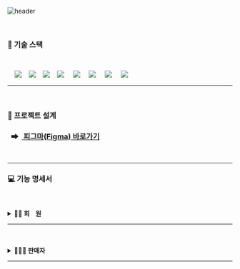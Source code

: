 ![header](https://capsule-render.vercel.app/api?type=Waving&color=F7BE81&height=250&section=header&text=👕LONUA👕&desc=All%20For%20Individual%20Customized%20Fashion&descSize=20&descAlign=50&descAlignY=70&fontSize=100&animation=fadeIn&fontColor=B404AE)


<br>

### 📌 기술 스택

<br>

&nbsp;&nbsp;&nbsp;&nbsp;<img src="https://img.shields.io/badge/HTML5-E34F26?style=flat&logo=HTML5&logoColor=white">&nbsp;&nbsp;&nbsp;&nbsp;<img src="https://img.shields.io/badge/CSS-1572B6?style=flat&logo=CSS3&logoColor=white&color=darkblue">&nbsp;&nbsp;&nbsp;&nbsp;<img src="https://img.shields.io/badge/JavaScript-F7DF1E?style=flat&logo=JavaScript&logoColor=black">&nbsp;&nbsp;&nbsp;&nbsp;<img src="https://img.shields.io/badge/Vue-FC08D?style=flat&logo=Vue.js&logoColor=black&color=lightgreen">
&nbsp;&nbsp;&nbsp;&nbsp;<img src="https://img.shields.io/badge/nginx-%23009639.svg?style=flat&logo=nginx&logoColor=white"></a>
&nbsp;&nbsp;&nbsp;&nbsp;<img src="https://img.shields.io/badge/Pinia-0285C9?style=flat&color=dark"></a></a>
&nbsp;&nbsp;&nbsp;&nbsp;<img src="https://img.shields.io/badge/Amazon AWS-232F3E?style=flat&logo=AmazonAWS&logoColor=black&color=orange"/></a></a>
&nbsp;&nbsp;&nbsp;&nbsp;<img src="https://img.shields.io/badge/Amazon S3-569A31?style=flat&logo=Amazon S3&logoColor=white&color=red"/></a></a>

---

<br>

### 💾 프로젝트 설계

### &nbsp;&nbsp;➡ &nbsp;[ 피그마(Figma) 바로가기](https://www.figma.com/file/y0feF1Z0msfu71CPTd7Xaj/LONUA-FIGMA?type=design&node-id=0-1&mode=design)

<br>

---

### 💻 기능 명세서

<br>
<br>

<details>
<summary><b>🫅🏻 회&nbsp;&nbsp;&nbsp;&nbsp;원</b></summary><br>
    <div>
         <details>
         <summary><b>회원 가입 및 이메일 인증</b></summary>
                  <br>
         <p><b>➡ 회원이 회원 정보 [ 이메일, 패스워드, 이름, 생년월일, 성별, 전화번호, 집주소, 선호 스타일, <br>
         &nbsp;&nbsp;　상체 유형, 하체 유형 ] 를 입력하여 회원 가입을 진행한다.</b></p>
         <p><b>➡ 회원이 입력한 이메일로 온 인증메일을 통해 이메일 인증을 완료한 뒤 로그인한다.</b></p><br>
         <p><img src="https://github.com/beyond-sw-camp/be02-2nd-developer_passion-fashion/assets/148875644/9d9cd537-4604-45cf-99d2-7ff0e4c6f420"/></p>
         </details><br>
	 <details>
         <summary><b>본인의 회원 정보 수정</b></summary>
                  <br>
         <p><b>➡ 회원이 마이페이지의 "회원정보 수정" 페이지에서 비밀번호를 입력 후, 비밀번호가 일치하면 <br>
         &nbsp;&nbsp;　회원정보 수정 페이지로 이동된다.</b></p>
         <p><b>➡ 회원이 수정하고 싶은 내용 [ 집 주소, 전화번호, 선호 스타일, 상/하체 유형 등 ] 을 입력하여<br> 
         &nbsp;&nbsp;　회원 정보를 수정한다.</b></p><br>
         <p><img src="https://github.com/beyond-sw-camp/be02-2nd-developer_passion-fashion/assets/148875644/97aff7be-60d4-48a7-b39f-1d137c67149a"/></p>
         </details><br>
	 <details>
         <summary><b>회원 탈퇴</b></summary>
                  <br>
         <p><b>➡ 회원이 마이페이지의 "회원 탈퇴" 페이지에서 회원 탈퇴를 진행한다. ( 회원의 상태 "status" 가 False로 변경 )</b></p><br>
         <p><img src="https://github.com/beyond-sw-camp/be02-2nd-developer_passion-fashion/assets/148875644/96057624-189b-4b51-82b1-026b6af326fb"/></p>
         </details><br>
	 <details>
         <summary><b> 이메일 로그인</b></summary>
                  <br>
         <p><b>➡ 회원이 [ 이메일, 패스워드 ] 를 입력하여 로그인을 시도한다.</b></p>
         <p><b>➡ 로그인이 성공하면 세션 스토리지에 발급받은 jwt 토큰이 저장된다.</b></p><br>
         <p><img src="https://github.com/beyond-sw-camp/be02-2nd-developer_passion-fashion/assets/148875644/aaf4e0be-dd46-4ee0-997b-a7ad85af33ab"/></p>
         </details><br>
	 <details>
         <summary><b>카카오 로그인</b></summary>
                  <br>
         <p><b>➡ 회원이 카카오 계정을 통해 회원가입/로그인 후 서비스를 이용한다.</b></p><br>
         <p><img src="https://github.com/beyond-sw-camp/be02-3rd-developer_passion-fashion/assets/148875644/49d732e8-ba59-4359-8e0b-44feb120b302"/></p>
         </details><br>
	 <details>
         <summary><b>쿠폰 조회 및 사용</b></summary>
                  <br>
         <p><b>➡ 회원이 마이페이지의 "받은 쿠폰" 페이지에서 쿠폰 전체 목록을 조회한다.</b></p>
         <p><b>➡ "받은 쿠폰" 은 장바구니에서 주문/결제 전에 적용할 수 있다.</b></p><br>
         <p><img src="https://github.com/beyond-sw-camp/be02-2nd-developer_passion-fashion/assets/148875644/306e26d9-c18e-4c34-9276-36dc4bc639e9"/></p>
         </details><br>
	 <details>
         <summary><b>상품 전체 목록 및 상품 세부정보 조회</b></summary>
                  <br>
         <p><b>➡ 회원이 헤더에서 전체 상품의 목록을 조회한다.</b></p>
         <p><b>➡ 회원이 보고싶은 상품을 클릭하여 상품의 세부 정보를 조회한다.</b></p><br>
         <p><img src="https://github.com/beyond-sw-camp/be02-3rd-developer_passion-fashion/assets/40519125/baa2c14d-40ea-4f9c-9830-39d1315a9c1d"/></p>
         </details><br>
	 <details>
         <summary><b>브랜드별 상품 목록 조회</b></summary>
                  <br>
         <p><b>➡ 회원이 헤더에서 원하는 "브랜드를 선택" 하여 브랜드 별 상품 목록을 조회한다.</b></p><br>
         <p><img src="https://github.com/beyond-sw-camp/be02-3rd-developer_passion-fashion/assets/148875644/ba629cb3-cd0a-41e4-b20b-4ce9d754c4d2"/></p>
         </details><br>
         	 <details>
         <summary><b>카테고리별 상품 목록 조회</b></summary>
                  <br>
         <p><b>➡ 회원이 헤더에서 원하는 "카테고리를 선택" 하여 카테고리 별 상품 목록을 조회한다.</b></p><br>
         <p><img src="https://github.com/hyungdoyou/LONUA_Project/assets/148875644/82be464e-b0d4-4621-90c4-374e8a8ac866"/></p>
         </details><br>
         	 <details>
         <summary><b>스타일별 상품 목록 조회</b></summary>
                  <br>
         <p><b>➡ 회원이 헤더에서 원하는 "스타일을 선택" 하여 스타일 별 상품 목록을 조회한다.</b></p><br>
         <p><img src="https://github.com/hyungdoyou/LONUA_Project/assets/148875644/6e006319-b193-4816-b7e6-2cdf2fbaa608"/></p>
         </details><br>
                  	 <details>
         <summary><b>상/하체 유형 상품 목록 조회</b></summary>
                  <br>
         <p><b>➡ 회원이 회원가입 시 입력한 상/하체 유형에 따라 본인과 동일한 회원들이 많이 구매한 상품 목록을 조회한다.</b></p><br>
         <p><img src="https://github.com/beyond-sw-camp/be02-3rd-developer_passion-fashion/assets/148875644/a9893a2a-1d4b-47ee-9d07-fcf2e9ffb833"/></p>
         </details><br>
	 <details>
         <summary><b>상품에 대한 좋아요 기능</b></summary>
                  <br>
         <p><b>➡ 회원이 원하는 상품에 "♡" 클릭하여 "좋아요" 를 누르고, 마이페이지의 "My ♥ Item" 페이지에서 목록을 조회한다.</b></p>
         <p><b>➡ 좋아요 페이지에서 상품 클릭 시 상품 상세 페이지로 이동하며, "좋아요" 취소도 가능하다.</b></p><br>
         <p><img src="https://github.com/beyond-sw-camp/be02-2nd-developer_passion-fashion/assets/148875644/0998f808-0a9e-44e0-8b83-61b49fedc20a"/></p>
         </details><br>
	 <details>
         <summary><b>장바구니에 상품 등록</b></summary>
                  <br>
         <p><b>➡ 회원이 상품 상세 페이지에서 원하는 상품을 장바구니에 담는다.</b></p>
          <p><b>➡ 회원이 장바구니 페이지에서 장바구니에 담긴 상품 목록 전체를 조회한다.</b></p><br>
         <p><img src="https://github.com/beyond-sw-camp/be02-2nd-developer_passion-fashion/assets/148875644/dc80a4a8-4424-474a-8197-61b24654a7cc"/></p>
         </details><br>
	 <details>
         <summary><b>장바구니에 담긴 상품 1개 삭제 및 전체 삭제</b></summary>
                  <br>
         <p><b>➡ 회원이 장바구니에 담긴 상품 1개를 클릭하여 삭제한다.</b></p>
         <p><b>➡ 회원이 "전체상품 삭제" 버튼을 클릭 하여 장바구니에 담긴 상품 전체를 삭제한다.</b></p><br>
         <p><img src="https://github.com/beyond-sw-camp/be02-3rd-developer_passion-fashion/assets/40519125/0650804b-4d39-4c76-a80c-5f5569763681"/></p>
         </details><br>
         	 <details>
         <summary><b>상품 주문 및 결제</b></summary>
                  <br>
         <p><b>➡ 회원이 장바구니에서 원하는 상품만 선택하여 주문한다.</b></p>
         <p><b>➡ 회원이 주문 시 원하는 상품에 쿠폰을 적용하여 할인된 가격으로 주문한다.</b></p><br>
         <p><img src="https://github.com/beyond-sw-camp/be02-2nd-developer_passion-fashion/assets/148875644/3af41715-e383-4ed5-9261-5f7ed4e42316"/></p>
         </details><br>
	 <details>
         <summary><b>전체 주문 내역 조회 및 리뷰 작성</b></summary>
                  <br>
         <p><b>➡ 회원이 주문한 상품의 전체 목록을 조회한다.</b></p><br>
         <p><img src="https://github.com/beyond-sw-camp/be02-3rd-developer_passion-fashion/assets/148875644/392e92a5-efef-4b47-9728-c619c1b289ed"/></p>
         </details><br>
	 <details>
         <summary><b>등록한 리뷰 조회 및 삭제</b></summary>
                  <br>
         <p><b>➡ 회원이 마이페이지의 "리뷰" 페이지에서 등록한 리뷰 목록을 조회 및 삭제한다.</b></p><br>
         <p><img src="https://github.com/beyond-sw-camp/be02-2nd-developer_passion-fashion/assets/148875644/8cad0ad8-09de-4d46-861b-1371507beb06"/></p>
         </details><br>
	 <details>
         <summary><b>상품에 대한 문의</b></summary>
                  <br>
         <p><b>➡ 회원이 상품 상세페이지에서 [ 질문 유형, 질문 제목, 질문 내용 ] 을 입력 하여 질문을 등록한다.</b></p>
           <p><b>➡ 해당 상품에 등록된 질문들을 상품 상세페이지에서 확인한다.</b></p><br>
         <p><img src="https://github.com/beyond-sw-camp/be02-2nd-developer_passion-fashion/assets/148875644/11c37b9f-e7f3-40bb-828b-a5c1470a1e14"/></p>
         </details><br>
	 <details>
         <summary><b>질문 조회 및 삭제</b></summary>
                  <br>
         <p><b>➡ 회원이 마이페이지의 "질문 페이지" 에서 등록 했던 질문들을 조회하고, 삭제한다.</b></p><br>
         <p><img src="https://github.com/beyond-sw-camp/be02-2nd-developer_passion-fashion/assets/148875644/af4a9e3a-62b6-4ab2-8127-c882080cfb87"/></p>
         </details><br>
    </div>
</details>

---

<br>
<br>
<details>
<summary><b>🤵🏻‍♂️ 판매자</b></summary><br>
    <div>
    	 <details>
         <summary><b>판매자 회원가입</b></summary>
                  <br>
         <p><b>➡ 판매자가 [ 이메일 아이디, 패스워드, 브랜드명, 브랜드 고유키, 판매자명 ] 을 입력하여 회원가입한다. <br><br>
         <p><img src="https://github.com/beyond-sw-camp/be02-2nd-developer_passion-fashion/assets/148875644/81fa9faa-a9ed-4a73-a487-7f822004922d"/></p>
         </details><br>
    	 <details>
         <summary><b>판매자 로그인</b></summary>
                  <br>
         <p><b>➡ 판매자가 [ 이메일 아이디, 패스워드 ] 를 입력하여 로그인한다.</b></p><br>
         <p><img src="https://github.com/beyond-sw-camp/be02-2nd-developer_passion-fashion/assets/148875644/6de7b500-7ac2-43b9-b9a9-6cdea32c4e76"/></p>
         </details><br>
	 <details>
         <summary><b>판매 상품 등록</b></summary>
                  <br>
         <p><b>➡ 브랜드(판매자)가 [ 브랜드명, 카테고리, 스타일, 상품명, 상품수량, 가격, 상의 및 하의에 대한 치수,<br> 
         &nbsp;&nbsp;&nbsp;&nbsp;&nbsp;상품 이미지 및 상품 설명 이미지 ] 를 입력하여 판매 상품을 등록한다.</b></p><br>
         <p><img src="https://github.com/hyungdoyou/LONUA_Project/assets/148875644/a2c60f39-efe1-4ffa-916b-f88726e397f7"/></p>
         </details><br>
    </div>
</details>

---
